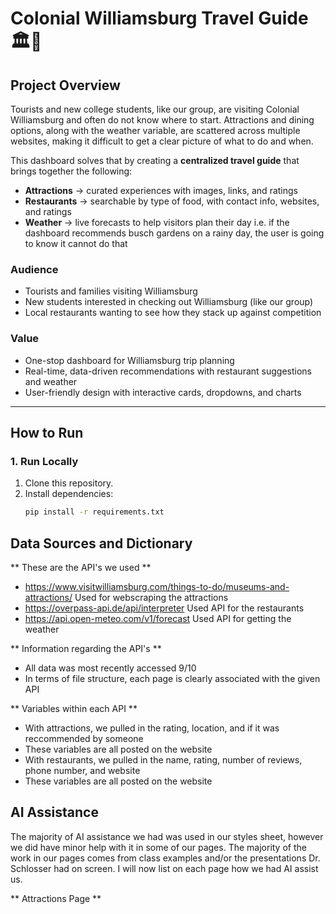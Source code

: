 # Colonial Williamsburg Travel Guide 🏛️🌳

## Project Overview
Tourists and new college students, like our group, are visiting Colonial Williamsburg and often do not know where to start. Attractions and dining options, along with the weather variable, are scattered across multiple websites, making it difficult to get a clear picture of what to do and when.  

This dashboard solves that by creating a **centralized travel guide** that brings together the following:
- **Attractions** → curated experiences with images, links, and ratings  
- **Restaurants** → searchable by type of food, with contact info, websites, and ratings  
- **Weather** → live forecasts to help visitors plan their day i.e. if the dashboard recommends busch gardens on a rainy day, the user is going to know it cannot do that 

###  Audience
- Tourists and families visiting  Williamsburg
- New students interested in checking out Williamsburg (like our group)
- Local restaurants wanting to see how they stack up against competition

### Value
- One-stop dashboard for Williamsburg trip planning  
- Real-time, data-driven recommendations with restaurant suggestions and weather 
- User-friendly design with interactive cards, dropdowns, and charts  
---

##  How to Run

### 1. Run Locally
1. Clone this repository.  
2. Install dependencies:  
   ```bash
   pip install -r requirements.txt

## Data Sources and Dictionary
** These are the API's we used **
- https://www.visitwilliamsburg.com/things-to-do/museums-and-attractions/
Used for webscraping the attractions
- https://overpass-api.de/api/interpreter
Used API for the restaurants 
- https://api.open-meteo.com/v1/forecast
Used API for getting the weather

** Information regarding the API's **
- All data was most recently accessed 9/10
- In terms of file structure, each page is clearly associated with the given API

** Variables within each API ** 
- With attractions, we pulled in the rating, location, and if it was reccommended by someone
- These variables are all posted on the website
- With restaurants, we pulled in the name, rating, number of reviews, phone number, and website
- These variables are all posted on the website

## AI Assistance 
   The majority of AI assistance we had was used in our styles sheet, however we did have minor help with it in some of our pages. The majority of the work in our pages comes from class examples and/or the presentations Dr. Schlosser had on screen. I will now list on each page how we had AI assist us.

** Attractions Page **
